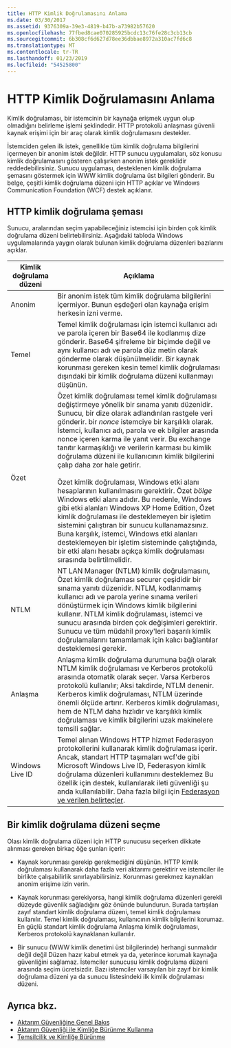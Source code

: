 ```yaml
---
title: HTTP Kimlik Doğrulamasını Anlama
ms.date: 03/30/2017
ms.assetid: 9376309a-39e3-4819-b47b-a73982b57620
ms.openlocfilehash: 77fbed8cae070285925bcdc13c76fe28c3cb13cb
ms.sourcegitcommit: 6b308cf6d627d78ee36dbbae8972a310ac7fd6c8
ms.translationtype: MT
ms.contentlocale: tr-TR
ms.lasthandoff: 01/23/2019
ms.locfileid: "54525800"
---
```

# <a name="understanding-http-authentication"></a>HTTP Kimlik Doğrulamasını Anlama
Kimlik doğrulaması, bir istemcinin bir kaynağa erişmek uygun olup olmadığını belirleme işlemi şeklindedir. HTTP protokolü anlaşması güvenli kaynak erişimi için bir araç olarak kimlik doğrulamasını destekler.  
  
 İstemciden gelen ilk istek, genellikle tüm kimlik doğrulama bilgilerini içermeyen bir anonim istek değildir. HTTP sunucu uygulamaları, söz konusu kimlik doğrulamasını gösteren çalışırken anonim istek gereklidir reddedebilirsiniz. Sunucu uygulaması, desteklenen kimlik doğrulama şemasını göstermek için WWW kimlik doğrulama üst bilgileri gönderir. Bu belge, çeşitli kimlik doğrulama düzeni için HTTP açıklar ve Windows Communication Foundation (WCF) destek açıklanır.  
  
## <a name="http-authentication-schemes"></a>HTTP kimlik doğrulama şeması  
 Sunucu, aralarından seçim yapabileceğiniz istemcisi için birden çok kimlik doğrulama düzeni belirtebilirsiniz. Aşağıdaki tabloda Windows uygulamalarında yaygın olarak bulunan kimlik doğrulama düzenleri bazılarını açıklar.  
  
|Kimlik doğrulama düzeni|Açıklama|  
|---------------------------|-----------------|  
|Anonim|Bir anonim istek tüm kimlik doğrulama bilgilerini içermiyor. Bunun eşdeğeri olan kaynağa erişim herkesin izni verme.|  
|Temel|Temel kimlik doğrulaması için istemci kullanıcı adı ve parola içeren bir Base64 ile kodlanmış dize gönderir. Base64 şifreleme bir biçimde değil ve aynı kullanıcı adı ve parola düz metin olarak gönderme olarak düşünülmelidir. Bir kaynak korunması gereken kesin temel kimlik doğrulaması dışındaki bir kimlik doğrulama düzeni kullanmayı düşünün.|  
|Özet|Özet kimlik doğrulaması temel kimlik doğrulaması değiştirmeye yönelik bir sınama yanıtı düzenidir. Sunucu, bir dize olarak adlandırılan rastgele veri gönderir. bir *nonce* istemciye bir karşılıklı olarak. İstemci, kullanıcı adı, parola ve ek bilgiler arasında nonce içeren karma ile yanıt verir. Bu exchange tanıtır karmaşıklığı ve verilerin karması bu kimlik doğrulama düzeni ile kullanıcının kimlik bilgilerini çalıp daha zor hale getirir.<br /><br /> Özet kimlik doğrulaması, Windows etki alanı hesaplarının kullanılmasını gerektirir. Özet *bölge* Windows etki alanı adıdır. Bu nedenle, Windows gibi etki alanları Windows XP Home Edition, Özet kimlik doğrulaması ile desteklemeyen bir işletim sistemini çalıştıran bir sunucu kullanamazsınız. Buna karşılık, istemci, Windows etki alanları desteklemeyen bir işletim sisteminde çalıştığında, bir etki alanı hesabı açıkça kimlik doğrulaması sırasında belirtilmelidir.|  
|NTLM|NT LAN Manager (NTLM) kimlik doğrulamasını, Özet kimlik doğrulaması securer çeşididir bir sınama yanıtı düzenidir. NTLM, kodlanmamış kullanıcı adı ve parola yerine sınama verileri dönüştürmek için Windows kimlik bilgilerini kullanır. NTLM kimlik doğrulaması, istemci ve sunucu arasında birden çok değişimleri gerektirir. Sunucu ve tüm müdahil proxy'leri başarılı kimlik doğrulamalarını tamamlamak için kalıcı bağlantılar desteklemesi gerekir.|  
|Anlaşma|Anlaşma kimlik doğrulama durumuna bağlı olarak NTLM kimlik doğrulaması ve Kerberos protokolü arasında otomatik olarak seçer. Varsa Kerberos protokolü kullanılır; Aksi takdirde, NTLM denenir. Kerberos kimlik doğrulaması, NTLM üzerinde önemli ölçüde artırır. Kerberos kimlik doğrulaması, hem de NTLM daha hızlıdır ve karşılıklı kimlik doğrulaması ve kimlik bilgilerini uzak makinelere temsili sağlar.|  
|Windows Live ID|Temel alınan Windows HTTP hizmet Federasyon protokollerini kullanarak kimlik doğrulaması içerir. Ancak, standart HTTP taşımaları wcf'de gibi Microsoft Windows Live ID, Federasyon kimlik doğrulama düzenleri kullanımını desteklemez Bu özellik için destek, kullanılarak ileti güvenliği şu anda kullanılabilir. Daha fazla bilgi için [Federasyon ve verilen belirteçler](../../../../docs/framework/wcf/feature-details/federation-and-issued-tokens.md).|  
  
## <a name="choosing-an-authentication-scheme"></a>Bir kimlik doğrulama düzeni seçme  
 Olası kimlik doğrulama düzeni için HTTP sunucusu seçerken dikkate alınması gereken birkaç öğe şunları içerir:  
  
-   Kaynak korunması gerekip gerekmediğini düşünün. HTTP kimlik doğrulaması kullanarak daha fazla veri aktarımı gerektirir ve istemciler ile birlikte çalışabilirlik sınırlayabilirsiniz. Korunması gerekmez kaynakları anonim erişime izin verin.  
  
-   Kaynak korunması gerekiyorsa, hangi kimlik doğrulama düzenleri gerekli düzeyde güvenlik sağladığını göz önünde bulundurun. Burada tartışılan zayıf standart kimlik doğrulama düzeni, temel kimlik doğrulaması kullanılır. Temel kimlik doğrulaması, kullanıcının kimlik bilgilerini korumaz. En güçlü standart kimlik doğrulama Anlaşma kimlik doğrulaması, Kerberos protokolü kaynaklanan kullanılır.  
  
-   Bir sunucu (WWW kimlik denetimi üst bilgilerinde) herhangi sunmalıdır değil değil Düzen hazır kabul etmek ya da, yeterince korumalı kaynağa güvenliğini sağlamaz. İstemciler sunucusu kimlik doğrulama düzeni arasında seçim ücretsizdir. Bazı istemciler varsayılan bir zayıf bir kimlik doğrulama düzeni ya da sunucu listesindeki ilk kimlik doğrulaması düzeni.  
  
## <a name="see-also"></a>Ayrıca bkz.
- [Aktarım Güvenliğine Genel Bakış](../../../../docs/framework/wcf/feature-details/transport-security-overview.md)
- [Aktarım Güvenliği ile Kimliğe Bürünme Kullanma](../../../../docs/framework/wcf/feature-details/using-impersonation-with-transport-security.md)
- [Temsilcilik ve Kimliğe Bürünme](../../../../docs/framework/wcf/feature-details/delegation-and-impersonation-with-wcf.md)
